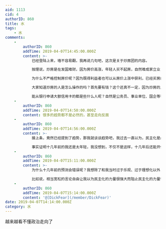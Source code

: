 ```yaml
---
aid: 1113
cid: 4
authorID: 860
title: 水
tags:
    - 水
comments:
    -
        authorID: 860
        addTime: 2019-04-07T14:45:00.000Z
        content: >-
            已经登陆上来，墙不容易翻，我再说几句吧，这次是关于炒房团的内容。  

            按理说，炒房是在发国难财，因为房价高涨，年轻人买不起房，自然难成家立业，结婚生子，于是生育率走低，这是在杀人？也不是，毕竟一出来就在避孕套里憋死了。  

            为什么不严格控制房价呢？因为既得利益者也可以从房价上涨中获利，已经买房的人也因为还房贷压力大，被压的不敢辞职（不敢断供），自然老老实实的工作，这样容易维稳。更重要的是，能从房地产获利的，还真和权贵有点关系。难道你们还以为房地产商发财全凭实力？  

            大家知道炒房的人是怎么操作的吗？首先要有钱？这个还真不一定，因为炒房的人基本都是加杠杆，用贷款的，可以用很少的钱吃下很多套房子，他们用的是信用卡套现（比如需要10万元，就要两张大额信用卡，而且两张卡还款日不是同一天，从A卡套现10万，等到A卡还款日快到了再从B卡套现10万还款，B卡还款日快到了套A卡还款）、还有各种贷款的方法（自然不是网贷，是一些银行的贷款，能用来做首付），用这种方法，甚至组团把一个地方的房价炒高，让本地人接盘。  

            能从银行申请大额信用卡的都是些什么人呢？自然是公务员、事业单位、国企等等，这些人都能比较容易地申请到贷款。
    -
        authorID: 860
        addTime: 2019-04-07T14:50:00.000Z
        content: 很多的趋势都不是必然的，甚至走向反面
    -
        authorID: 860
        addTime: 2019-04-07T14:56:00.000Z
        content: >-
            接上条，竟然已经提到了趋势，那我就谈谈趋势吧，我过去一直以为，民主化是必然的，全球化无法阻挡，随着越来越多的人接入国际互联网，越来越多的人可以了解到世界各地的人的生活，越来越多的人学外语，越来越……总之一句话，中国一定会走向民主。  

            事实证明十几年前的我还是太年轻，我没想到，不仅不是这样，十几年后还能开倒车。
    -
        authorID: 860
        addTime: 2019-04-07T15:11:00.000Z
        content: >-
            为什么十几年前的预测会错误呢？我想除了和我当时过于乐观、过于理想化以外，还有很多的原因。  

            比如说，相当宽松的言论自由让我以为民主化的力量很强大而阻止民主化的力量很弱，我没有也想到民主化的这么几个前提：高层愿意推动民主化。民众素质高，可以支撑起民主化。以及我默认执政者是为人民服务的，一切都是为了人民，毫不利己，一心利民。事实证明并不是如此，之前那种相对宽松的言论环境只不过是统治者的一种妥协，执政党也不是毫不利己专门利人，之前言论自由不过是为了经济发展的代价（毕竟发展起来大家都有肉吃，自己也能从中捞到好处，和气生财嘛），当他们发现要求自由主义的呼声越来越高、甚至可能对他们造成威胁时，他们开始脸色大变。
    -
        authorID: 860
        addTime: 2019-04-07T15:14:00.000Z
        content: '@[DickFear](/member/DickFear)'
date: 2019-04-07T14:14:00.000Z
category: 水
---
```


越来越看不懂政治走向了
